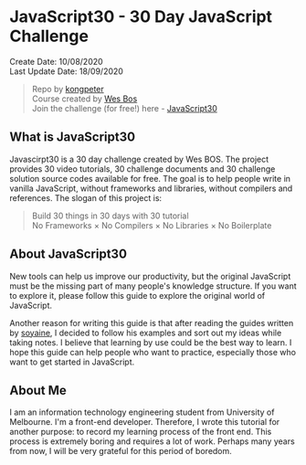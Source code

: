 # JavaScript30 - 30 Day JavaScript Challenge

 Create Date: 10/08/2020\
 Last Update Date: 18/09/2020

> Repo by [kongpeter](github.com/kongpeter)\
> Course created by [Wes Bos](https://github.com/wesbos)\
> Join the challenge (for free!) here - [JavaScript30](https://javascript30.com)


## What is JavaScript30

Javascirpt30 is a 30 day challenge created by Wes BOS. The project provides 30 video tutorials, 30 challenge documents and 30 challenge solution source codes available for free. The goal is to help people write in vanilla JavaScript, without frameworks and libraries, without compilers and references.
The slogan of this project is:
> Build 30 things in 30 days with 30  tutorial\
> No Frameworks × No Compilers × No Libraries × No Boilerplate




## About JavaScript30
New tools can help us improve our productivity, but the original JavaScript must be the missing part of many people's knowledge structure. If you want to explore it, please follow this guide to explore the original world of JavaScript.

Another reason for writing this guide is that after reading the guides written by [soyaine](https://github.com/soyaine), I decided to follow his examples and sort out my ideas while taking notes. I believe that learning by use could be the best way to learn. I hope this guide can help people who want to practice, especially those who want to get started in JavaScript.



## About Me
I am an information technology engineering student from University of Melbourne. I'm a front-end developer. Therefore, I wrote this tutorial for another purpose: to record my learning process of the front end. This process is extremely boring and requires a lot of work. Perhaps many years from now, I will be very grateful for this period of boredom.

